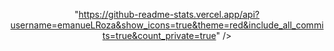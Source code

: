 
<div align = "center">


"https://github-readme-stats.vercel.app/api?username=emanueLRoza&show_icons=true&theme=red&include_all_commits=true&count_private=true" />  
